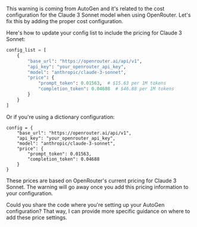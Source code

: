

This warning is coming from AutoGen and it's related to the cost configuration for the Claude 3 Sonnet model when using OpenRouter. Let's fix this by adding the proper cost configuration.

Here's how to update your config list to include the pricing for Claude 3 Sonnet:

```python
config_list = [
    {
        "base_url": "https://openrouter.ai/api/v1",
        "api_key": "your_openrouter_api_key",
        "model": "anthropic/claude-3-sonnet",
        "price": {
            "prompt_token": 0.01563,  # $15.63 per 1M tokens
            "completion_token": 0.04688  # $46.88 per 1M tokens
        }
    }
]
```

Or if you're using a dictionary configuration:

```python:swarm_demo/.env
config = {
    "base_url": "https://openrouter.ai/api/v1",
    "api_key": "your_openrouter_api_key",
    "model": "anthropic/claude-3-sonnet",
    "price": {
        "prompt_token": 0.01563,
        "completion_token": 0.04688
    }
}
```

These prices are based on OpenRouter's current pricing for Claude 3 Sonnet. The warning will go away once you add this pricing information to your configuration.

Could you share the code where you're setting up your AutoGen configuration? That way, I can provide more specific guidance on where to add these price settings.


